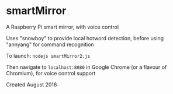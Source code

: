 # smartMirror
A Raspberry Pi smart mirror, with voice control

Uses "snowboy" to provide local hotword detection, before using "annyang" for command recognition

  To launch:
    ```
      nodejs smartMirror2.js
    ```
    
  Then navigate to ``` localhost:8080 ``` in Google Chrome (or a flavour of Chromium), for voice control support



Created August 2016
